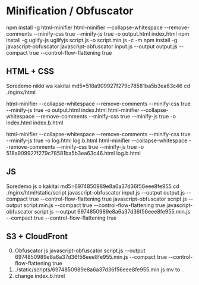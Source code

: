 # Minification / Obfuscator 

npm install -g html-minifier
html-minifier --collapse-whitespace --remove-comments --minify-css true --minify-js true -o output.html index.html
npm install -g uglify-js
uglifyjs script.js -o script.min.js -c -m
npm install -g javascript-obfuscator
javascript-obfuscator input.js --output output.js --compact true --control-flow-flattening true

## HTML + CSS

Soredemo nikki wa kakitai md5=518a909927f279c78581ba5b3ea63c46
cd ./nginx/html

html-minifier --collapse-whitespace --remove-comments --minify-css true --minify-js true -o output.html index.html
html-minifier --collapse-whitespace --remove-comments --minify-css true --minify-js true -o index.html index.b.html

html-minifier --collapse-whitespace --remove-comments --minify-css true --minify-js true -o log.html log.b.html
html-minifier --collapse-whitespace --remove-comments --minify-css true --minify-js true -o 518a909927f279c78581ba5b3ea63c46.html log.b.html 

## JS

Soredemo js o kakitai md5=6974850989e8a6a37d36f56eee8fe955
cd ./nginx/html/static/script
javascript-obfuscator input.js --output output.js --compact true --control-flow-flattening true
javascript-obfuscator script.js --output script.min.js --compact true --control-flow-flattening true
javascript-obfuscator script.js --output 6974850989e8a6a37d36f56eee8fe955.min.js --compact true --control-flow-flattening true

## S3 + CloudFront

0. Obfuscator js
javascript-obfuscator script.js --output 6974850989e8a6a37d36f56eee8fe955.min.js --compact true --control-flow-flattening true
1. ./static/scripts/6974850989e8a6a37d36f56eee8fe955.min.js mv to . 
1. change index.b.html <script> to https://xxx.cloudfront.net/6974850989e8a6a37d36f56eee8fe955.min.js
2. ./static/styles/styles.css add index.b.html
2. Minification index.b.html & styles.css
html-minifier --collapse-whitespace --remove-comments --minify-css true --minify-js true -o output.html index.html
3. log.html Minification and rename to Soredemo nikki wa kakitai md5=518a909927f279c78581ba5b3ea63c46